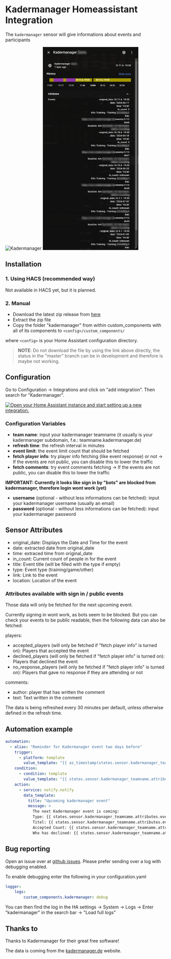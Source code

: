 # Kadermanager Homeassistant Integration
The `kadermanager` sensor will give informations about events and participants

<img src="https://assets1.nimenhuuto.com/assets/logos/kadermanager.de/logo_h128-9f99c175236041ce4e42e770ed364faad6945c046539b14d1828720df6baa426.png" alt="Kadermanager" width="300px">

<img src="images/sensor.png" alt="Kadermanager Sensor" width="300px">

## Installation
### 1. Using HACS (recommended way)

Not available in HACS yet, but it is planned.

### 2. Manual

- Download the latest zip release from [here](https://github.com/FaserF/ha-kadermanager/releases/latest)
- Extract the zip file
- Copy the folder "kadermanager" from within custom_components with all of its components to `<config>/custom_components/`

where `<config>` is your Home Assistant configuration directory.

>__NOTE__: Do not download the file by using the link above directly, the status in the "master" branch can be in development and therefore is maybe not working.

## Configuration

Go to Configuration -> Integrations and click on "add integration". Then search for "Kadermanager".

[![Open your Home Assistant instance and start setting up a new integration.](https://my.home-assistant.io/badges/config_flow_start.svg)](https://my.home-assistant.io/redirect/config_flow_start/?domain=kadermanager)

### Configuration Variables
- **team name**: input your kadermanager teamname (it usually is your kadermanager subdomain, f.e.: teamname.kadermanager.de)
- **refresh time**: the refresh interval in minutes
- **event limit**: the event limit count that should be fetched
- **fetch player info**: try player info fetching (like event response) or not -> If the events are not public, you can disable this to lower the traffic
- **fetch comments**: try event comments fetching -> If the events are not public, you can disable this to lower the traffic

**IMPORTANT: Currently it looks like sign in by "bots" are blocked from kadermanager, therefore login wont work (yet)**
- **username** (optional - without less informations can be fetched): input your kadermanager username (usually an email)
- **password** (optional - without less informations can be fetched): input your kadermanager password

## Sensor Attributes
- original_date: Displays the Date and Time for the event
- date: extracted date from original_date
- time: extraced time from original_date
- in_count: Current count of people in for the event
- title: Event title (will be filled with the type if empty)
- type: Event type (training/game/other)
- link: Link to the event
- location: Location of the event

### Attributes available with sign in / public events
Those data will only be fetched for the next upcoming event.

Currently signing in wont work, as bots seem to be blocked. But you can check your events to be public readable, then the following data can also be fetched: 

players: 
- accepted_players (will only be fetched if "fetch player info" is turned on): Players that accepted the event
- declined_players (will only be fetched if "fetch player info" is turned on): Players that declined the event
- no_response_players (will only be fetched if "fetch player info" is turned on): Players that gave no response if they are attending or not

comments: 
- author: player that has written the comment
- text: Text written in the comment

The data is being refreshed every 30 minutes per default, unless otherwise defined in the refresh time.

## Automation example
```yaml
automation:
  - alias: "Reminder for Kadermanager event two days before"
    trigger:
      - platform: template
        value_template: "{{ as_timestamp(states.sensor.kadermanager_teamname.attributes.events[0].date) - as_timestamp(now()) <= 2 * 24 * 3600 }}"
    condition:
      - condition: template
        value_template: "{{ states.sensor.kadermanager_teamname.attributes.events }}"
    action:
      - service: notify.notify
        data_template:
          title: "Upcoming kadermanager event"
          message: >
            The next Kadermanager event is coming:
            Type: {{ states.sensor.kadermanager_teamname.attributes.events[0].type }}
            Titel: {{ states.sensor.kadermanager_teamname.attributes.events[0].title }}
            Accepted Count: {{ states.sensor.kadermanager_teamname.attributes.events[0].in_count }}
            Who has declined: {{ states.sensor.kadermanager_teamname.attributes.events[0].players.declined_players | join(', ') }}
```

## Bug reporting
Open an issue over at [github issues](https://github.com/FaserF/ha-kadermanager/issues). Please prefer sending over a log with debugging enabled.

To enable debugging enter the following in your configuration.yaml

```yaml
logger:
    logs:
        custom_components.kadermanager: debug
```

You can then find the log in the HA settings -> System -> Logs -> Enter "kadermanager" in the search bar -> "Load full logs"

## Thanks to
Thanks to Kadermanager for their great free software!

The data is coming from the [kadermanager.de](https://kadermanager.de/) website.

